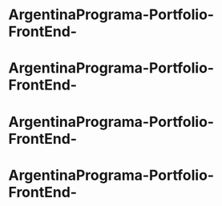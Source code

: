 # ArgentinaPrograma-Portfolio-FrontEnd-
# ArgentinaPrograma-Portfolio-FrontEnd-
# ArgentinaPrograma-Portfolio-FrontEnd-
# ArgentinaPrograma-Portfolio-FrontEnd-
